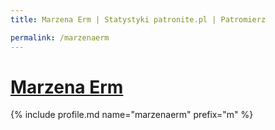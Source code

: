 ```yaml
---
title: Marzena Erm | Statystyki patronite.pl | Patromierz

permalink: /marzenaerm
---
```


# [Marzena Erm](https://patronite.pl/marzenaerm)

{% include profile.md name="marzenaerm" prefix="m" %}
